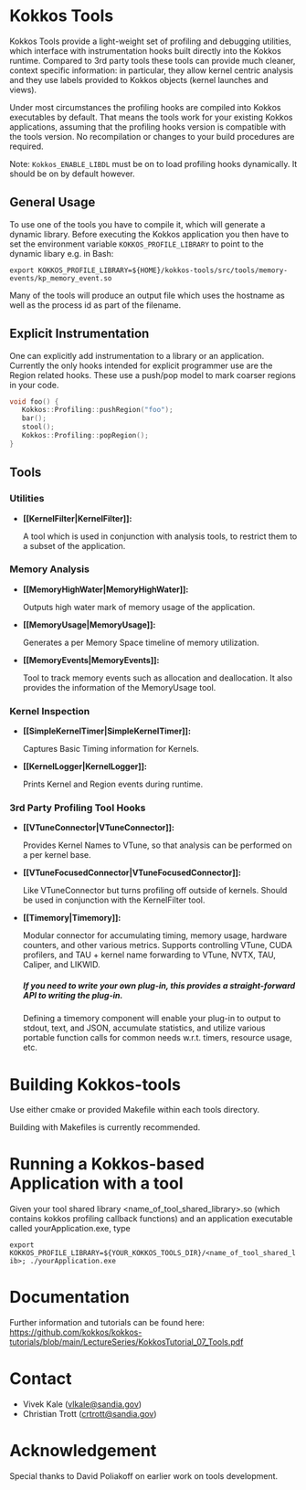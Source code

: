 

# Kokkos Tools

Kokkos Tools provide a light-weight set of profiling and debugging utilities, which interface with instrumentation hooks built directly into the Kokkos runtime. Compared to 3rd party tools these tools can provide much cleaner, context specific information: in particular, they allow kernel centric analysis and they use labels provided to Kokkos objects (kernel launches and views).

Under most circumstances the profiling hooks are compiled into Kokkos executables by default. That means the tools work for your existing Kokkos applications, assuming that the profiling hooks version is compatible with the tools version. No recompilation or changes to your build procedures are required.

Note: `Kokkos_ENABLE_LIBDL` must be on to load profiling hooks dynamically. It should be on by default however.

## General Usage

 To use one of the tools you have to compile it, which will generate a dynamic library. Before executing the Kokkos application you then have to set the environment variable `KOKKOS_PROFILE_LIBRARY` to point to the dynamic libary e.g. in Bash:
```
export KOKKOS_PROFILE_LIBRARY=${HOME}/kokkos-tools/src/tools/memory-events/kp_memory_event.so
```

Many of the tools will produce an output file which uses the hostname as well as the process id as part of the filename. 

## Explicit Instrumentation

One can explicitly add instrumentation to a library or an application. Currently the only hooks intended for explicit programmer use are the Region related hooks. These use a push/pop model to mark coarser regions in your code.

```c++
void foo() {
   Kokkos::Profiling::pushRegion("foo");
   bar();
   stool();
   Kokkos::Profiling::popRegion();
}
```

## Tools

### Utilities

+ **[[KernelFilter|KernelFilter]]:**

   A tool which is used in conjunction with analysis tools, to restrict them to a subset of the application.

### Memory Analysis
+ **[[MemoryHighWater|MemoryHighWater]]:**

    Outputs high water mark of memory usage of the application.

+ **[[MemoryUsage|MemoryUsage]]:**

    Generates a per Memory Space timeline of memory utilization. 

+ **[[MemoryEvents|MemoryEvents]]:** 

    Tool to track memory events such as allocation and deallocation. It also provides the information of the MemoryUsage tool.

### Kernel Inspection
+ **[[SimpleKernelTimer|SimpleKernelTimer]]:**

    Captures Basic Timing information for Kernels.

+ **[[KernelLogger|KernelLogger]]:**

    Prints Kernel and Region events during runtime.

### 3rd Party Profiling Tool Hooks
+ **[[VTuneConnector|VTuneConnector]]:**
    
    Provides Kernel Names to VTune, so that analysis can be performed on a per kernel base.

+ **[[VTuneFocusedConnector|VTuneFocusedConnector]]:**
    
    Like VTuneConnector but turns profiling off outside of kernels. Should be used in conjunction with the KernelFilter tool. 

+ **[[Timemory|Timemory]]:**

    Modular connector for accumulating timing, memory usage, hardware counters, and other various metrics.
    Supports controlling VTune, CUDA profilers, and TAU + kernel name forwarding to VTune, NVTX, TAU,
    Caliper, and LIKWID.

    #####  If you need to write your own plug-in, this provides a straight-forward API to writing the plug-in.

    Defining a timemory component will enable your plug-in to output to stdout, text, and JSON, 
    accumulate statistics, and utilize various portable function calls for common needs w.r.t. timers,
    resource usage, etc. 


# Building Kokkos-tools

Use either cmake or provided Makefile within each tools directory. 

Building with Makefiles is currently recommended. 

# Running a Kokkos-based Application with a tool



Given your tool shared library <name_of_tool_shared_library>.so (which contains kokkos profiling callback functions) and an application executable called yourApplication.exe, type 

`export KOKKOS_PROFILE_LIBRARY=${YOUR_KOKKOS_TOOLS_DIR}/<name_of_tool_shared_lib>; ./yourApplication.exe`





# Documentation

Further information and tutorials can be found here: https://github.com/kokkos/kokkos-tutorials/blob/main/LectureSeries/KokkosTutorial_07_Tools.pdf


# Contact 

* Vivek Kale (vlkale@sandia.gov)
* Christian Trott (crtrott@sandia.gov)

# Acknowledgement

Special thanks to David Poliakoff on earlier work on tools development.
